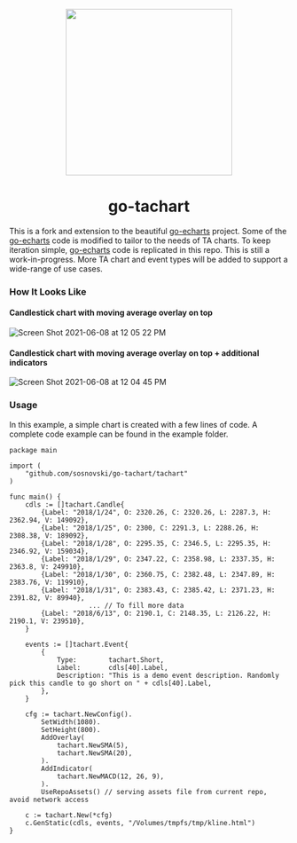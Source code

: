 <p align="center">
	<img src="https://user-images.githubusercontent.com/19553554/52535979-c0d0e680-2d8f-11e9-85c8-2e9f659e7c6f.png" width=300 height=300 />
</p>

<h1 align="center">go-tachart</h1>

<!--
<p align="center">
    <a href="https://travis-ci.org/go-echarts/go-echarts">
        <img src="https://travis-ci.org/go-echarts/go-echarts.svg?branch=master" alt="Build Status">
    </a>
    <a href="https://goreportcard.com/report/github.com/go-echarts/go-echarts">
        <img src="https://goreportcard.com/badge/github.com/go-echarts/go-echarts" alt="Go Report Card">
    </a>
	<a href="https://github.com/go-echarts/go-echarts/pulls">
        <img src="https://img.shields.io/badge/contributions-welcome-brightgreen.svg?style=flat" alt="Contributions welcome">
    </a>
    <a href="https://opensource.org/licenses/MIT">
        <img src="https://img.shields.io/badge/License-MIT-brightgreen.svg" alt="MIT License">
    </a>
    <a href="https://pkg.go.dev/github.com/go-echarts/go-echarts/v2">
        <img src="https://godoc.org/github.com/go-echarts/go-echarts?status.svg" alt="GoDoc">
    </a>
</p>
-->

This is a fork and extension to the beautiful [go-echarts](https://github.com/go-echarts/go-echarts) project.
Some of the [go-echarts](https://github.com/go-echarts/go-echarts) code is modified to tailor to the needs of TA charts.
To keep iteration simple, [go-echarts](https://github.com/go-echarts/go-echarts) code is replicated in this repo.
This is still a work-in-progress.
More TA chart and event types will be added to support a wide-range of use cases.

### How It Looks Like

#### Candlestick chart with moving average overlay on top
![Screen Shot 2021-06-08 at 12 05 22 PM](https://user-images.githubusercontent.com/6463139/121121323-f566e700-c851-11eb-9b54-9eb52b0a00d8.png)


#### Candlestick chart with moving average overlay on top + additional indicators
![Screen Shot 2021-06-08 at 12 04 45 PM](https://user-images.githubusercontent.com/6463139/121121350-ff88e580-c851-11eb-8857-8691c2bb7925.png)


### Usage

In this example, a simple chart is created with a few lines of code. A complete code example can be found in the example folder.

```golang
package main

import (
	"github.com/sosnovski/go-tachart/tachart"
)

func main() {
	cdls := []tachart.Candle{
		{Label: "2018/1/24", O: 2320.26, C: 2320.26, L: 2287.3, H: 2362.94, V: 149092},
		{Label: "2018/1/25", O: 2300, C: 2291.3, L: 2288.26, H: 2308.38, V: 189092},
		{Label: "2018/1/28", O: 2295.35, C: 2346.5, L: 2295.35, H: 2346.92, V: 159034},
		{Label: "2018/1/29", O: 2347.22, C: 2358.98, L: 2337.35, H: 2363.8, V: 249910},
		{Label: "2018/1/30", O: 2360.75, C: 2382.48, L: 2347.89, H: 2383.76, V: 119910},
		{Label: "2018/1/31", O: 2383.43, C: 2385.42, L: 2371.23, H: 2391.82, V: 89940},
                    ... // To fill more data
		{Label: "2018/6/13", O: 2190.1, C: 2148.35, L: 2126.22, H: 2190.1, V: 239510},
	}

	events := []tachart.Event{
		{
			Type:        tachart.Short,
			Label:       cdls[40].Label,
			Description: "This is a demo event description. Randomly pick this candle to go short on " + cdls[40].Label,
		},
	}

	cfg := tachart.NewConfig().
		SetWidth(1080).
		SetHeight(800).
		AddOverlay(
			tachart.NewSMA(5),
			tachart.NewSMA(20),
		).
		AddIndicator(
			tachart.NewMACD(12, 26, 9),
		).
		UseRepoAssets() // serving assets file from current repo, avoid network access

	c := tachart.New(*cfg)
	c.GenStatic(cdls, events, "/Volumes/tmpfs/tmp/kline.html")
}
```
